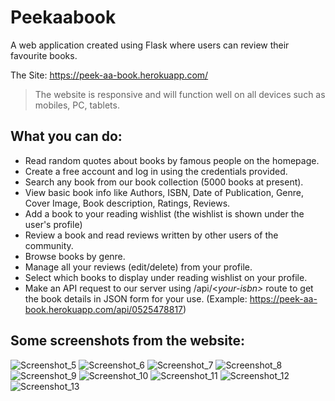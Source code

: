# Peekaabook
A web application created using Flask where users can review their favourite books.

The Site: https://peek-aa-book.herokuapp.com/
>The website is responsive and will function well on all devices such as mobiles, PC, tablets.

## What you can do:
* Read random quotes about books by famous people on the homepage.
* Create a free account and log in using the credentials provided.
* Search any book from our book collection (5000 books at present).
* View basic book info like Authors, ISBN, Date of Publication, Genre, Cover Image, Book description, Ratings, Reviews.
* Add a book to your reading wishlist (the wishlist is shown under the user's profile)
* Review a book and read reviews written by other users of the community.
* Browse books by genre.
* Manage all your reviews (edit/delete) from your profile.
* Select which books to display under reading wishlist on your profile.
* Make an API request to our server using /api/<*your-isbn>* route to get the book details in JSON form for your use. (Example: https://peek-aa-book.herokuapp.com/api/0525478817)

## Some screenshots from the website:
![Screenshot_5](https://user-images.githubusercontent.com/55903466/87004078-78169a80-c1da-11ea-84ed-edd9a0338f84.jpg)
![Screenshot_6](https://user-images.githubusercontent.com/55903466/87004138-98465980-c1da-11ea-9af5-8f9f61cb120b.jpg)
![Screenshot_7](https://user-images.githubusercontent.com/55903466/87004169-a1cfc180-c1da-11ea-9de0-639b9ebfc48f.jpg)
![Screenshot_8](https://user-images.githubusercontent.com/55903466/87004183-a6947580-c1da-11ea-96d1-23a0309aae62.jpg)
![Screenshot_9](https://user-images.githubusercontent.com/55903466/87004222-b613be80-c1da-11ea-8803-f7019002d35d.jpg)
![Screenshot_10](https://user-images.githubusercontent.com/55903466/87004227-b7dd8200-c1da-11ea-8cd5-d8e5c8dd1574.jpg)
![Screenshot_11](https://user-images.githubusercontent.com/55903466/87004233-bad87280-c1da-11ea-97ec-80b700ee8c89.jpg)
![Screenshot_12](https://user-images.githubusercontent.com/55903466/87004236-bca23600-c1da-11ea-95ee-265c727da556.jpg)
![Screenshot_13](https://user-images.githubusercontent.com/55903466/87004241-be6bf980-c1da-11ea-8301-84edc2ba56d7.jpg)
